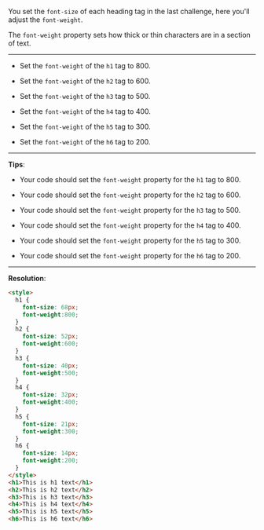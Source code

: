You set the `font-size` of each heading tag in the last challenge, here you'll adjust the `font-weight`.

The `font-weight` property sets how thick or thin characters are in a section of text.

---

- Set the `font-weight` of the `h1` tag to 800.

- Set the `font-weight` of the `h2` tag to 600.

- Set the `font-weight` of the `h3` tag to 500.

- Set the `font-weight` of the `h4` tag to 400.

- Set the `font-weight` of the `h5` tag to 300.

- Set the `font-weight` of the `h6` tag to 200.

---
**Tips**:

- Your code should set the `font-weight` property for the `h1` tag to 800.

- Your code should set the `font-weight` property for the `h2` tag to 600.

- Your code should set the `font-weight` property for the `h3` tag to 500.

- Your code should set the `font-weight` property for the `h4` tag to 400.

- Your code should set the `font-weight` property for the `h5` tag to 300.

- Your code should set the `font-weight` property for the `h6` tag to 200.

---
**Resolution**:
```html
<style>
  h1 {
    font-size: 68px;
    font-weight:800;
  }
  h2 {
    font-size: 52px;
    font-weight:600;
  }
  h3 {
    font-size: 40px;
    font-weight:500;
  }
  h4 {
    font-size: 32px;
    font-weight:400;
  }
  h5 {
    font-size: 21px;
    font-weight:300;
  }
  h6 {
    font-size: 14px;
    font-weight:200;
  }
</style>
<h1>This is h1 text</h1>
<h2>This is h2 text</h2>
<h3>This is h3 text</h3>
<h4>This is h4 text</h4>
<h5>This is h5 text</h5>
<h6>This is h6 text</h6>
```